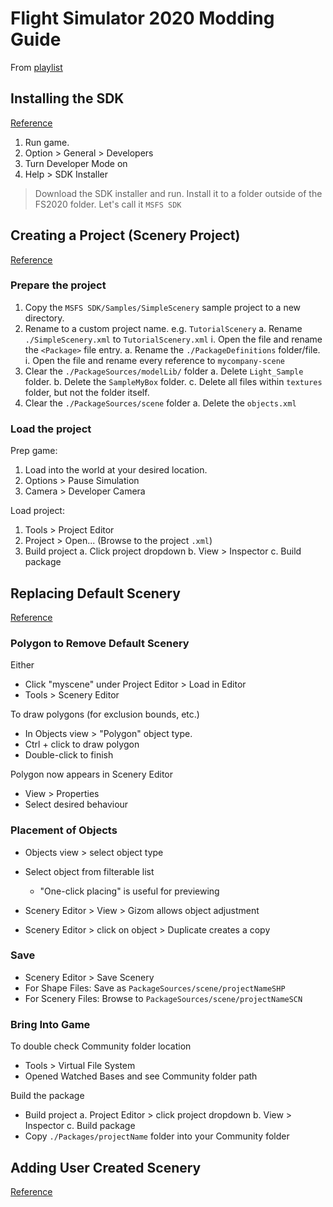 # Flight Simulator 2020 Modding Guide

From [playlist](https://www.youtube.com/playlist?list=PL_Up4sAmkCfXIOqIRzS9OpQEJRyW-rnoq)

## Installing the SDK

[Reference](https://youtu.be/3K0XhAf0WYw?list=PL_Up4sAmkCfXIOqIRzS9OpQEJRyW-rnoq)

1. Run game.
2. Option > General > Developers
3. Turn Developer Mode on
4. Help > SDK Installer

> Download the SDK installer and run. Install it to a folder outside of the FS2020 folder. Let's call it `MSFS SDK`


## Creating a Project (Scenery Project)

[Reference](https://youtu.be/3K0XhAf0WYw?list=PL_Up4sAmkCfXIOqIRzS9OpQEJRyW-rnoq)

### Prepare the project

1. Copy the `MSFS SDK/Samples/SimpleScenery` sample project to a new directory.
2. Rename to a custom project name. e.g. `TutorialScenery`
  a. Rename `./SimpleScenery.xml` to `TutorialScenery.xml`
    i. Open the file and rename the `<Package>` file entry.
  a. Rename the `./PackageDefinitions` folder/file.
    i. Open the file and rename every reference to `mycompany-scene`
3. Clear the `./PackageSources/modelLib/` folder
  a. Delete `Light_Sample` folder.
  b. Delete the `SampleMyBox` folder.
  c. Delete all files within `textures` folder, but not the folder itself.
4. Clear the `./PackageSources/scene` folder
  a. Delete the `objects.xml`

### Load the project

Prep game:

1. Load into the world at your desired location.
2. Options > Pause Simulation
3. Camera > Developer Camera

Load project:

1. Tools > Project Editor
2. Project > Open... (Browse to the project `.xml`)
3. Build project
   a. Click project dropdown
   b. View > Inspector
   c. Build package

## Replacing Default Scenery

[Reference](https://youtu.be/IOhnU_w3Us8?list=PL_Up4sAmkCfXIOqIRzS9OpQEJRyW-rnoq)

### Polygon to Remove Default Scenery

Either

- Click "myscene" under Project Editor > Load in Editor
- Tools > Scenery Editor

To draw polygons (for exclusion bounds, etc.)

- In Objects view > "Polygon" object type.
- Ctrl + click to draw polygon
- Double-click to finish

Polygon now appears in Scenery Editor

- View > Properties
- Select desired behaviour

### Placement of Objects

- Objects view > select object type
- Select object from  filterable list
  - "One-click placing" is useful for previewing

- Scenery Editor > View > Gizom allows object adjustment
- Scenery Editor > click on object > Duplicate creates a copy

### Save

- Scenery Editor > Save Scenery
- For Shape Files: Save as `PackageSources/scene/projectNameSHP`
- For Scenery Files: Browse to `PackageSources/scene/projectNameSCN`

### Bring Into Game

To double check Community folder location

- Tools > Virtual File System
- Opened Watched Bases and see Community folder path

Build the package

- Build project
  a. Project Editor > click project dropdown
  b. View > Inspector
  c. Build package
- Copy `./Packages/projectName` folder into your Community folder


## Adding User Created Scenery

[Reference](https://youtu.be/IOhnU_w3Us8?list=PL_Up4sAmkCfXIOqIRzS9OpQEJRyW-rnoq)